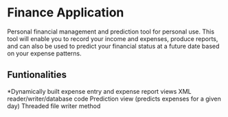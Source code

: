 # Finance Application

Personal financial management and prediction tool for personal use. 
This tool will enable you to record your income and expenses, produce reports, and can also be used to predict your financial status at a future date based on your expense patterns.

## Funtionalities

*Dynamically built expense entry and expense report views
XML reader/writer/database code 
Prediction view (predicts expenses for a given day) 
Threaded file writer method
